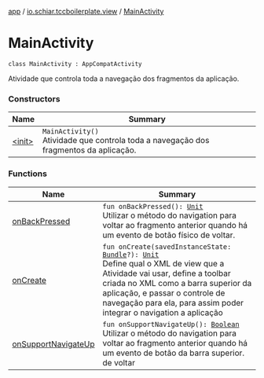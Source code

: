 [app](../../index.md) / [io.schiar.tccboilerplate.view](../index.md) / [MainActivity](./index.md)

# MainActivity

`class MainActivity : AppCompatActivity`

Atividade que controla toda a navegação dos fragmentos da aplicação.

### Constructors

| Name | Summary |
|---|---|
| [&lt;init&gt;](-init-.md) | `MainActivity()`<br>Atividade que controla toda a navegação dos fragmentos da aplicação. |

### Functions

| Name | Summary |
|---|---|
| [onBackPressed](on-back-pressed.md) | `fun onBackPressed(): `[`Unit`](https://kotlinlang.org/api/latest/jvm/stdlib/kotlin/-unit/index.html)<br>Utilizar o método do navigation para voltar ao fragmento anterior quando há um evento de botão físico de voltar. |
| [onCreate](on-create.md) | `fun onCreate(savedInstanceState: `[`Bundle`](https://developer.android.com/reference/android/os/Bundle.html)`?): `[`Unit`](https://kotlinlang.org/api/latest/jvm/stdlib/kotlin/-unit/index.html)<br>Define qual o XML de view que a Atividade vai usar, define a toolbar criada no XML como a barra superior da aplicação, e passar o controle de navegação para ela, para assim poder integrar o navigation a aplicação |
| [onSupportNavigateUp](on-support-navigate-up.md) | `fun onSupportNavigateUp(): `[`Boolean`](https://kotlinlang.org/api/latest/jvm/stdlib/kotlin/-boolean/index.html)<br>Utilizar o método do navigation para voltar ao fragmento anterior quando há um evento de botão da barra superior. de voltar |

